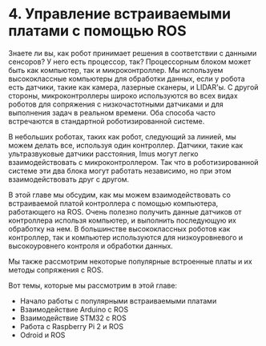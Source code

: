 # 4. Управление встраиваемыми платами с помощью ROS

Знаете ли вы, как робот принимает решения в соответствии с данными сенсоров? У него есть процессор, так? Процессорным блоком может быть как компьютер, так и микроконтроллер. Мы используем высококлассные компьютеры для обработки данных, если у робота есть датчики, такие как камера, лазерные сканеры, и LIDAR'ы. С другой стороны, микроконтроллеры широко используются во всех видах роботов для сопряжения с низкочастотными датчиками и для выполнения задач в реальном времени. Оба способа часто встречаются в стандартной роботизированной системе.

В небольших роботах, таких как робот, следующий за линией, мы можем делать все, используя один контроллер. Датчики, такие как ультразвуковые датчики расстояния, Imus могут легко взаимодействовать с микроконтроллером. Так что в роботизированной системе эти два блока могут работать независимо, но при этом взаимодействовать друг с другом.

В этой главе мы обсудим, как мы можем взаимодействовать со встраиваемой платой контроллера с помощью компьютера, работающего на ROS. Очень полезно получить данные датчиков от контроллера использя компьютер, и выполнить последующую их обработку на нем. В большинстве высококлассных роботов как контроллер, так и компьютер используются для низкоуровневого и высокоуровнего контроля и обработки данных.

Мы также рассмотрим некоторые популярные встроенные платы и их методы сопряжения с ROS.

Вот темы, которые мы рассмотрим в этой главе: 

* Начало работы с популярными встраиваемыми платами
* Взаимодействие Arduino с ROS
* Взаимодействие STM32 с ROS
* Работа с Raspberry Pi 2 и ROS
* Odroid и ROS

